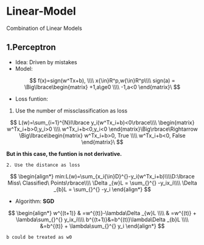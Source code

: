 # Linear-Model
Combination of Linear Models

## 1.Perceptron

* Idea: Driven by mistakes
* Model:


$$
f(x)=sign(w^Tx+b),
\\\\
x{\in}R^p,w{\in}R^p\\\\
sign(a) = \Big\lbrace\begin{matrix}
+1,a\ge0
\\\\
-1,a<0
\end{matrix}\
$$


* Loss funtion:

1. Use the number of missclassification as loss

 $$
L(w)=\sum_{i=1}^{N}I\lbrace y_i(w^Tx_i+b)<0\rbrace\\\\
\begin{matrix}
w^Tx_i+b>0,y_i>0
\\\\
w^Tx_i+b<0,y_i<0
\end{matrix}\Big\rbrace\Rightarrow \Big\lbrace\begin{matrix}
w^Tx_i+b>0, True
\\\\
w^Tx_i+b<0, False
\end{matrix}\
$$


**But in this case, the funtion is not derivative.**
    
    2. Use the distance as loss


$$
\begin{align*}
min:L(w)=\sum_{x_i{\in}D}^{}-y_i(w^Tx_i+b)\\\\D:\lbrace Miss\ Classified\ Points\rbrace\\\\
\Delta _{w}L = \sum_{}^{} -y_ix_i\\\\
\Delta _{b}L = \sum_{}^{} -y_i
\end{align*}
$$


* Algorithm: **SGD**


$$
\begin{align*}
w^{(t+1)} & =w^{(t)}-\lambda\Delta _{w}L \\\\
& =w^{(t)} + \lambda\sum_{}^{} y_ix_i\\\\
b^{(t+1)}&=b^{(t)}\lambda\Delta _{b}L \\\\
&=b^{(t)} + \lambda\sum_{}^{} y_i
\end{align*}
$$


    b could be treated as w0
